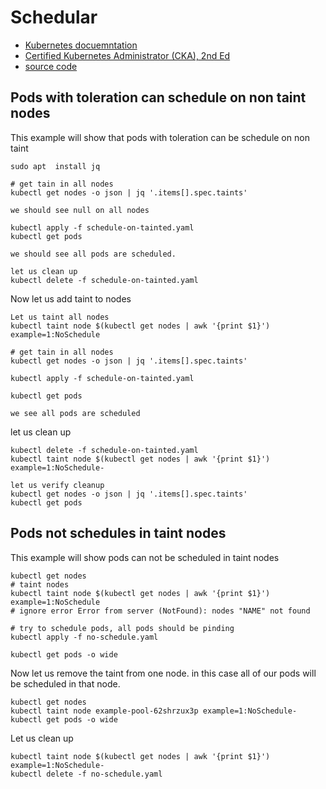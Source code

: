 # Schedular
- [Kubernetes docuemntation](https://kubernetes.io/docs/concepts/scheduling-eviction/taint-and-toleration/)
- [Certified Kubernetes Administrator (CKA), 2nd Ed](https://learning.oreilly.com/videos/certified-kubernetes-administrator/9780137438419/9780137438419-CKA2_03_09_03/)
- [source code](https://github.com/sandervanvugt/cka)

## Pods with toleration can schedule on non taint nodes
This example will show that pods with toleration can be schedule on non taint

```
sudo apt  install jq

# get tain in all nodes
kubectl get nodes -o json | jq '.items[].spec.taints'

we should see null on all nodes

kubectl apply -f schedule-on-tainted.yaml
kubectl get pods

we should see all pods are scheduled.

let us clean up
kubectl delete -f schedule-on-tainted.yaml
```

Now let us add taint to nodes

```
Let us taint all nodes
kubectl taint node $(kubectl get nodes | awk '{print $1}') example=1:NoSchedule

# get tain in all nodes
kubectl get nodes -o json | jq '.items[].spec.taints'

kubectl apply -f schedule-on-tainted.yaml

kubectl get pods

we see all pods are scheduled
```

let us clean up
```
kubectl delete -f schedule-on-tainted.yaml
kubectl taint node $(kubectl get nodes | awk '{print $1}') example=1:NoSchedule-

let us verify cleanup
kubectl get nodes -o json | jq '.items[].spec.taints'
kubectl get pods
```
## Pods not schedules in taint nodes
This example will show pods can not be scheduled in taint nodes
```
kubectl get nodes
# taint nodes
kubectl taint node $(kubectl get nodes | awk '{print $1}') example=1:NoSchedule
# ignore error Error from server (NotFound): nodes "NAME" not found

# try to schedule pods, all pods should be pinding
kubectl apply -f no-schedule.yaml

kubectl get pods -o wide
```

Now let us remove the taint from one node. in this case all of our pods will be scheduled in that node.
```
kubectl get nodes
kubectl taint node example-pool-62shrzux3p example=1:NoSchedule-
kubectl get pods -o wide
```

Let us clean up
```
kubectl taint node $(kubectl get nodes | awk '{print $1}') example=1:NoSchedule-
kubectl delete -f no-schedule.yaml
```

## 